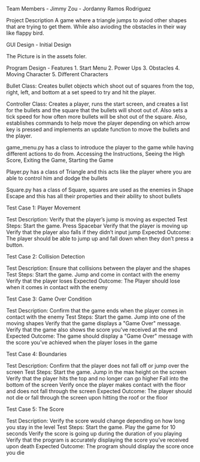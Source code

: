 Team Members
    - Jimmy Zou
    - Jordanny Ramos Rodriguez

Project Description
    A game where a triangle jumps to aviod other shapes that are trying to get them. While also avioding the obstacles in their way like flappy bird.

GUI Design - Initial Design

The Picture is in the assets foler.

Program Design - Features
    1. Start Menu
    2. Power Ups
    3. Obstacles
    4. Moving Character
    5. Different Characters

Bullet Class: Creates bullet objects which shoot out of squares from the top, right, left, and bottom at a set speed to try and hit the player.

Controller Class: Creates a player, runs the start screen, and creates a list for the bullets and the square that the bullets will shoot out of. Also sets a tick speed for how often more bullets will be shot out of the square. Also, establishes commands to help move the player depending on which arrow key is pressed and implements an update function to move the bullets and the player.

game_menu.py has a class to introduce the player to the game while having different actions to do from. Accessing the Instructions, Seeing the High Score, Exiting the Game, Starting the Game

Player.py has a class of Triangle and this acts like the player where you are able to control him and dodge the bullets

Square.py has a class of Square, squares are used as the enemies in Shape Escape and this has all their properties and their ability to shoot bullets

Test Case 1: Player Movement

Test Description: Verify that the player’s jump is moving as expected
Test Steps:
Start the game.
Press Spacebar
Verify that the player is moving up
Verify that the player also falls if they didn’t input jump
Expected Outcome: The player should be able to jump up and fall down when they don’t press a button.

Test Case 2: Collision Detection

Test Description: Ensure that collisions between the player and the shapes
Test Steps:
Start the game.
Jump and come in contact with the enemy
Verify that the player loses
Expected Outcome: The Player should lose when it comes in contact with the enemy

Test Case 3: Game Over Condition

Test Description: Confirm that the game ends when the player comes in contact with the enemy
Test Steps:
Start the game.
Jump into one of the moving shapes
Verify that the game displays a "Game Over" message.
Verify that the game also shows the score you’ve received at the end
Expected Outcome: The game should display a "Game Over" message with the score you’ve achieved when the player loses in the game

Test Case 4: Boundaries

Test Description: Confirm that the player does not fall off or jump over the screen
Test Steps:
Start the game.
Jump in the max height on the screen
Verify that the player hits the top and no longer can go higher
Fall into the bottom of the screen
Verify once the player makes contact with the floor and does not fall through the screen
Expected Outcome: The player should not die or fall through the screen upon hitting the roof or the floor

Test Case 5: The Score

Test Description: Verify the score would change depending on how long you stay in the level
Test Steps:
Start the game.
Play the game for 10 seconds
Verify the score is going up during the duration of you playing
Verify that the program is accurately displaying the score you’ve received upon death
Expected Outcome: The program should display the score once you die
